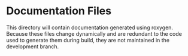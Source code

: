 # Documentation Files

This directory will contain documentation generated using roxygen. Because these files change dynamically and are redundant to the code used to generate them during build, they are not maintained in the development branch.
